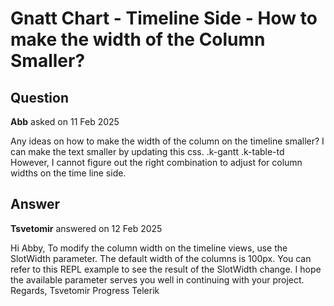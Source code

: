 # Gnatt Chart - Timeline Side - How to make the width of the Column Smaller?

## Question

**Abb** asked on 11 Feb 2025

Any ideas on how to make the width of the column on the timeline smaller? I can make the text smaller by updating this css. .k-gantt .k-table-td However, I cannot figure out the right combination to adjust for column widths on the time line side.

## Answer

**Tsvetomir** answered on 12 Feb 2025

Hi Abby, To modify the column width on the timeline views, use the SlotWidth parameter. The default width of the columns is 100px. You can refer to this REPL example to see the result of the SlotWidth change. I hope the available parameter serves you well in continuing with your project. Regards, Tsvetomir Progress Telerik
